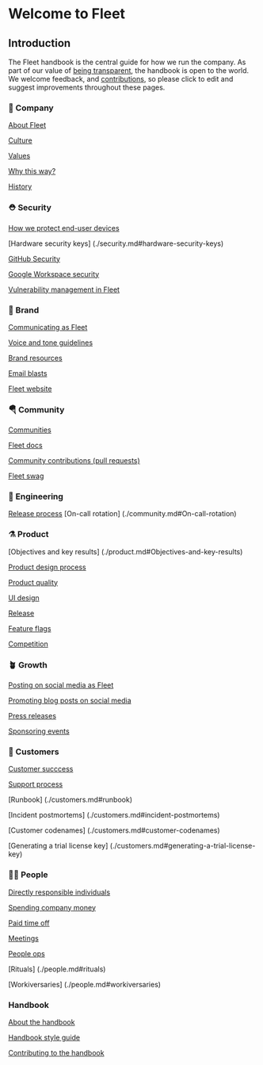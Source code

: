 # Welcome to Fleet

## Introduction

The Fleet handbook is the central guide for how we run the company. As part of our value of [being transparent](./company.md#openness), the handbook is open to the world. We welcome feedback, and [contributions](./handbook.md#contributing-to-the-handbook), so please click to edit and suggest improvements throughout these pages.

### 🔭 Company

[About Fleet](./company.md#about-fleet)

[Culture](./company.md#culture)

[Values](./company.md#values)

[Why this way?](./company.md#why-this-way)

[History](./company.md#history)


### ⛑ Security

[How we protect end-user devices](./security.md#how-we-protect-end-user-devices)

[Hardware security keys] (./security.md#hardware-security-keys)

[GitHub Security](./security.md#git-hub-security)

[Google Workspace security](./security.md#google-workspace-security)

[Vulnerability management in Fleet](./security.md#vulnerability-management)

### 💓 Brand

[Communicating as Fleet](./brand.md#communicating-as-fleet)

[Voice and tone guidelines](./brand.md#voice-and-grammar-guidelines)

[Brand resources](./brand.md#brand-resources)

[Email blasts](./brand.md#email-blasts)

[Fleet website](./brand.md#website)

### 🪂 Community

[Communities](./community.md#communities)

[Fleet docs](./community.md#fleet-docs)

[Community contributions (pull requests)](./community.md#community-contributions-pull-requests)

[Fleet swag](./community.md#fleet-swag)

### 🚀 Engineering

[Release process](./engineering.md#release-process)
[On-call rotation] (./community.md#On-call-rotation) 

### ⚗️ Product

[Objectives and key results] (./product.md#Objectives-and-key-results)

[Product design process](./product.md#product-design-process)

[Product quality](./product.md#product-quality)

[UI design](./product.md#ui-design)

[Release](./product.md#release)

[Feature flags](./product.md#feature-flags)

[Competition](./product.md#competition)

### 🪴 Growth

[Posting on social media as Fleet](./growth.md#posting-on-social-media-as-fleet)

[Promoting blog posts on social media](./growth.md#promoting-blog-posts-on-social-media)

[Press releases](./growth.md#press-releases)

[Sponsoring events](./growth.md#sponsoring-events)

### 🎈 Customers

[Customer succcess](./customers.md#customer-success)

[Support process](./customers.md#support-process)

[Runbook] (./customers.md#runbook)

[Incident postmortems] (./customers.md#incident-postmortems)

[Customer codenames] (./customers.md#customer-codenames)

[Generating a trial license key] (./customers.md#generating-a-trial-license-key)

### 🧑‍🚀 People

[Directly responsible individuals](./people.md#directly-resonsible-individuals)

[Spending company money](./people.md#spending-company-money)

[Paid time off](./people.md#paid-time-off)

[Meetings](./people.md#meetings)

[People ops](./people.md#people-ops)

[Rituals] (./people.md#rituals)

[Workiversaries] (./people.md#workiversaries)

### Handbook

<!-- TODO: Merge this section into the main "Brand" page -->

[About the handbook](./handbook.md#about-the-handbook)

[Handbook style guide](./handbook.md#handbook-style-guide)

[Contributing to the handbook](./handbook.md#contributing-to-the-handbook)


<meta name="maintainedBy" value="mikermcneil">


